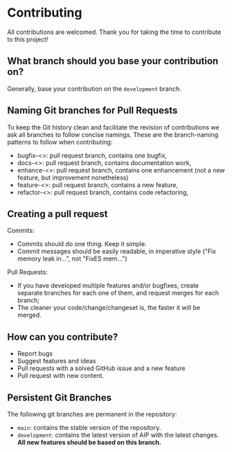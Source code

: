 # Contributing

All contributions are welcomed. Thank you for taking the time to contribute to this project! 

## What branch should you base your contribution on?

Generally, base your contribution on the `development` branch.

   
## Naming Git branches for Pull Requests

To keep the Git history clean and facilitate the revision of contributions we 
ask all branches to follow concise namings. These are the branch-naming patterns
to follow when contributing:

- bugfix-<>:        pull request branch, contains one bugfix,
- docs-<>:          pull request branch, contains documentation work,
- enhance-<>:       pull request branch, contains one enhancement (not a new feature, but improvement nonetheless)
- feature-<>:       pull request branch, contains a new feature,
- refactor-<>:      pull request branch, contains code refactoring,


## Creating a pull request

Commits:
- Commits should do one thing. Keep it simple.
- Commit messages should be easily readable, in imperative style ("Fix memory leak in...", not "FixES mem...")

Pull Requests:
- If you have developed multiple features and/or bugfixes, create separate
    branches for each one of them, and request merges for each branch;
- The cleaner your code/change/changeset is, the faster it will be merged.

## How can you contribute?

* Report bugs
* Suggest features and ideas
* Pull requests with a solved GitHub issue and a new feature
* Pull request with new content.


## Persistent Git Branches

The following git branches are permanent in the repository:

- `main`: contains the stable version of the repository.
- `development`: contains the latest version of AIP with the latest changes. **All new features should be based on this branch.**
